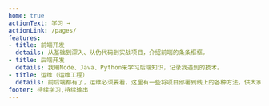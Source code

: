 ```yaml
---
home: true
actionText: 学习 →
actionLink: /pages/
features:
- title: 前端开发
  details: 从基础到深入、从伪代码到实战项目，介绍前端的条条框框。
- title: 后端开发
  details: 我用Node、Java、Python来学习后端知识，记录我遇到的技术。
- title: 运维（运维工程）
  details: 前后端都有了，运维必须要看，这里有一些将项目部署到线上的各种方法，供大家参考学习。
footer: 持续学习,持续输出 
---
```

